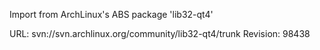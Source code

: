 Import from ArchLinux's ABS package 'lib32-qt4'

URL: svn://svn.archlinux.org/community/lib32-qt4/trunk
Revision: 98438
